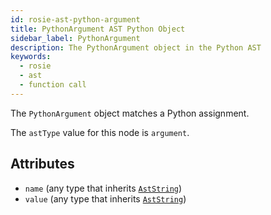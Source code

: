 ```yaml
---
id: rosie-ast-python-argument
title: PythonArgument AST Python Object
sidebar_label: PythonArgument
description: The PythonArgument object in the Python AST
keywords:
  - rosie
  - ast
  - function call
---
```


The `PythonArgument` object matches a Python assignment.

The `astType` value for this node is `argument`.

## Attributes

- `name` (any type that inherits [`AstString`](/docs/rosie/ast/common/rosie-ast-common-aststring))
- `value` (any type that inherits [`AstString`](/docs/rosie/ast/common/rosie-ast-common-aststring))
